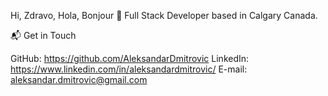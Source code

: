 Hi, Zdravo, Hola, Bonjour 👋
Full Stack Developer based in Calgary Canada.

📬 Get in Touch

GitHub: https://github.com/AleksandarDmitrovic
LinkedIn: https://www.linkedin.com/in/aleksandardmitrovic/
E-mail: aleksandar.dmitrovic@gmail.com
